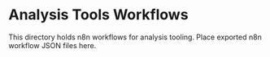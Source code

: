 # Analysis Tools Workflows

This directory holds n8n workflows for analysis tooling.
Place exported n8n workflow JSON files here.
